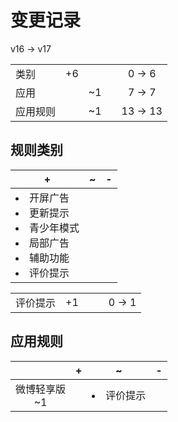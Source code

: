 # 变更记录

v16 -> v17

||||||
|-|:-:|:-:|:-:|:-:|
|类别|+6|||0 -> 6|
|应用||~1||7 -> 7|
|应用规则||~1||13 -> 13|

## 规则类别

|+|~|-|
|-|-|-|
|<li>开屏广告<li>更新提示<li>青少年模式<li>局部广告<li>辅助功能<li>评价提示|||

||||||
|-|:-:|:-:|:-:|:-:|
|评价提示|+1|||0 -> 1|

## 应用规则

||+|~|-|
|:-:|-|-|-|
|微博轻享版<br>~1||<li>评价提示||
